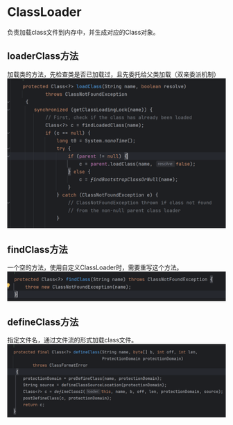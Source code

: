 # ClassLoader
负责加载class文件到内存中，并生成对应的Class对象。

## loaderClass方法
加载类的方法，先检查类是否已加载过，且先委托给父类加载（双亲委派机制）
![img.png](../images/jvm-14-01.png)

## findClass方法
一个空的方法，使用自定义ClassLoader时，需要重写这个方法。
![img.png](../images/jvm-14-02.png)

## defineClass方法
指定文件名，通过文件流的形式加载class文件。
![img.png](../images/jvm-14-03.png)
